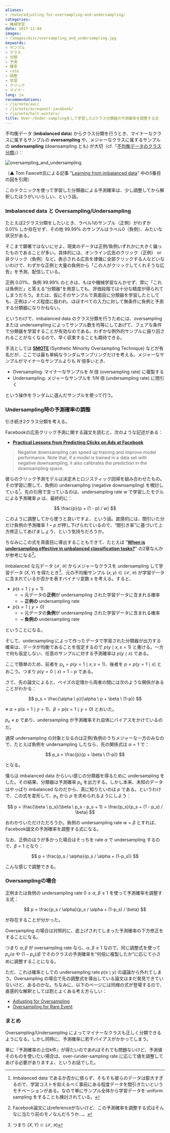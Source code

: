 ```yaml
---
aliases:
- /note/adjusting-for-oversampling-and-undersampling/
categories:
- 機械学習
date: 2017-11-04
images:
- /images/misc/oversampling_and_undersampling.jpg
keywords:
- サンプル
- クラス
- 分類
- 予測
- 確率
- rate
- 調整
- 学習
- クリック
- マイナー
lang: ja
recommendations:
- /ja/note/auc/
- /ja/note/acroquest-javabook/
- /ja/note/holt-winters/
title: Over-/Under-samplingをして学習した2クラス分類器の予測確率を調整する式
---
```


不均衡データ (**imbalanced data**) からクラス分類を行うとき、マイナーなクラスに属するサンプルの **oversampling** や、メジャーなクラスに属するサンプルの **undersampling** (downsampling とも) が大切（cf.『[不均衡データのクラス分類](https://www.slideshare.net/sfchaos/ss-11307051)』）：

![oversampling_and_undersampling](/images/misc/oversampling_and_undersampling.jpg)

（▲ Tom Fawcett氏による記事 "[Learning from imbalanced data](https://svds.com/learning-imbalanced-classes/)" 中の5番目の図を引用）

このテクニックを使って学習した分類器による予測確率は、少し調整してから解釈したほうがいいらしい、という話。

### Imbalanced data と Oversampling/Undersampling

たとえば2クラス分類をしたいとき、ラベル1のサンプル（正例）がわずか 0.01% しか存在せず、その他 99.99% のサンプルはラベル0（負例）、みたいな状況がある。

そこまで顕著ではないにせよ、現実のデータは正例/負例いずれかに大きく偏ったものであることが多い。具体的には、オンライン広告のクリック（正例） or 非クリック（負例）など。表示される広告を律儀に全部クリックする人などいないわけで、わずかな正例と大量の負例から「この人がクリックしてくれそうな広告」を予測、配信している。

正例 0.01%、負例 99.99% のときは、もはや機械学習なんかせず、常に「これは負例だ」と答える“分類器”を用意しても、評価段階では十分な精度が得られてしまうだろう。または、仮にそのサンプルで真面目に分類器を学習したとしても、正例はノイズ程度に扱われ、ほぼすべての入力に対して無条件に負例と予測する分類器になりかねない。

というわけで、imbalanced data のクラス分類を行うためには、oversampling または undersampling によってサンプル数を均等にしてあげて、フェアな条件で分類器を学習することが有効なのである。わずかな例外的サンプルに振り回されることがなくなるので、早く収束することも期待できる。

手法としては **[SMOTE](https://www.cs.cmu.edu/afs/cs/project/jair/pub/volume16/chawla02a-html/chawla2002.html)** (Synthetic Minority Oversampling Technique) などが有名だが、ここでは最も単純なランダムサンプリングだけを考える。メジャーなサンプルがマイナーなサンプルよりも $N$ 倍多いとき、

- Oversampling: マイナーなサンプルを $N$ 倍 (oversampling rate) に複製する
- Undersampling: メジャーなサンプルを $1/N$ 倍 (undersampling rate) に間引く

という操作をランダムに選んだサンプルを使って行う。

### Undersampling時の予測確率の調整

引き続き2クラス分類を考える。

Facebookの広告クリック予測に関する論文を読むと、次のような記述がある：

- **[Practical Lessons from Predicting Clicks on Ads at Facebook](https://research.fb.com/publications/practical-lessons-from-predicting-clicks-on-ads-at-facebook/)**

> Negative downsampling can speed up training and improve
model performance. Note that, if a model is trained in a data set with negative downsampling, it also calibrates the prediction
in the downsampling space.

彼らのクリック予測モデルは決定木とロジスティック回帰を組み合わせたもの。その学習に際して、負例の undersampling (negative downsampling) を検討している[^1]。先の引用で言っているのは、undersampling rate $w$ で学習したモデルによる予測確率 $p$ は、最終的に：

$$
\frac{p}{p + (1 - p) / w}
$$

このように調整してから使うと良いですよ、という話。直感的には、間引いた分だけ負例の予測確率 $1 - p$ が押し下げられているので、“間引き率”に基づいて上方修正してあげましょう、という気持ちだろうか。

ちなみにこの式を真面目に導出することもできて、たとえば "**[When is undersampling effective in unbalanced classification tasks?](https://link.springer.com/chapter/10.1007/978-3-319-23528-8_13)**" の2章なんかが参考になる[^2]。

Imbalanced な元データ $(\mathcal{X}, \mathcal{Y})$ からメジャーなクラスを undersampling して学習データ $(X, Y)$ を得たとき[^3]、元の不均衡サンプル $(x,y) \in (\mathcal{X}, \mathcal{Y})$ が学習データに含まれているか否かを表すバイナリ変数 $s$ を考える。すると、

- $p(s=1 \mid y=1)$
  - = 元データの**正例**が undersampling された学習データに含まれる確率
  - ~ **正例の** undersampling rate
- $p(s=1 \mid y=0)$
  - = 元データの**負例**が undersampling された学習データに含まれる確率
  - ~ **負例の** undersampling rate

ということになる。

そして、undersampling によって作ったデータで学習された分類器が出力する確率は、データが均衡であることを仮定するので $p(y \mid x, s=1)$ と書ける。一方で何も仮定しない、任意のサンプルに対する予測確率は $p(y \mid x)$ である。

ここで簡単のため、前者を $p_s = p(y=1 \mid x, s=1)$、後者を $p = p(y=1 \mid x)$ とおこう。つまり $p(y=0 \mid x) = 1 - p$ である。

さて、先の論文によると、ベイズの定理から両者の間には次のような関係があることがわかる：

$$
p_s = \frac{\alpha \ p}{\alpha \ p + \beta \ (1-p)}
$$

※ $\alpha = p(s=1 \mid y=1)$、$\beta = p(s=1 \mid y=0)$ とおいた。

$p_s \neq p$ であり、undersampling が予測確率それ自体にバイアスをかけているのだ。

通常 undersampling の対象となるのは正例/負例のうちメジャーな一方のみなので、たとえば負例を undersampling したなら、先の関係式は $\alpha = 1$ で：

$$
p_s = \frac{p}{p + \beta \ (1-p)}
$$

となる。

僕らは imbalanced data からいい感じの分類器を得るために undersampling をした。その結果、分類器は予測確率 $p_s$ を出力する。しかし本来、未知のデータはやっぱり imbalanced なのだから、真に知りたいのは $p$ である。というわけで、この式を変形して、$p_s$ から $p$ を求められるようにしよう：

$$
p = \frac{\beta \ p_s}{\beta \ p_s - p_s + 1} = \frac{p_s}{p_s + (1 - p_s) / \beta}
$$

おわかりいただけただろうか。負例の undersampling rate $w = \beta$ とすれば、Facebook論文の予測確率を調整する式になる。

なお、正例のほうが多かった場合はそっちを rate $\alpha$ で undersampling するので、$\beta = 1$ となり：

$$
p = \frac{p_s / \alpha}{p_s / \alpha + (1-p_s)}
$$

こんな感じで調整できる。

### Oversamplingの場合

正例または負例の undersampling rate $0 \leq \alpha, \ \beta \leq 1$ を使って予測確率を調整する式：

$$
p = \frac{p_s / \alpha}{p_s / \alpha + (1-p_s) / \beta}
$$

が存在することが分かった。

Oversampling の場合は対照的に、底上げされてしまった予測確率の下方修正をすることになる。

つまり $\alpha, \beta$ が oversampling rate なら、$\alpha, \ \beta \geq 1$ なので、同じ調整式を使って $p_s / \alpha$ や $(1-p_s)/\beta$ でそのクラスの予測確率を“何倍に複製したか”に応じて小さめに調整することになる。

ただ、これは確率としての undersampling rate $p(s \mid y)$ の議論から外れてしまう。Oversampling の場合で先の調整式を導出している論文はまだ発見できていないけど、あるのかな。ちなみに、以下のページには同様の式が登場するので、直感的な解釈としては割とよくある考え方らしい：

- [Adjusting for Oversampling](http://blog.data-miners.com/2009/09/adjusting-for-oversampling.html)
- [Oversampling for Rare Event](http://www.listendata.com/2015/04/oversampling-for-rare-event.html)

### まとめ

Oversampling/Undersampling によってマイナーなクラスも正しく分類できるようになる。しかし同時に、予測確率に若干バイアスがかかってしまう。

単に『予測確率の上位k件』が得たいのであればそれでも問題ないけど、予測値そのものを使いたい場合は、over-/under-sampling rate に応じて値を調整してあげる必要がありますよ、というお話でした。

[^1]: Imbalanced data であるか否かに依らず、そもそも彼らのデータは膨大すぎるので、学習コストを抑えるべく事前にある程度データを間引きたいというモチベーションがある。なので単にサンプル全体から学習データを uniform sampling をすることも検討されている。
[^2]: Facebook論文にはreferenceがないけど、この予測確率を調整する式はそんなに当たり前のモノなんだろうか…。
[^3]: つまり $(X, Y) \subset (\mathcal{X}, \mathcal{Y})$